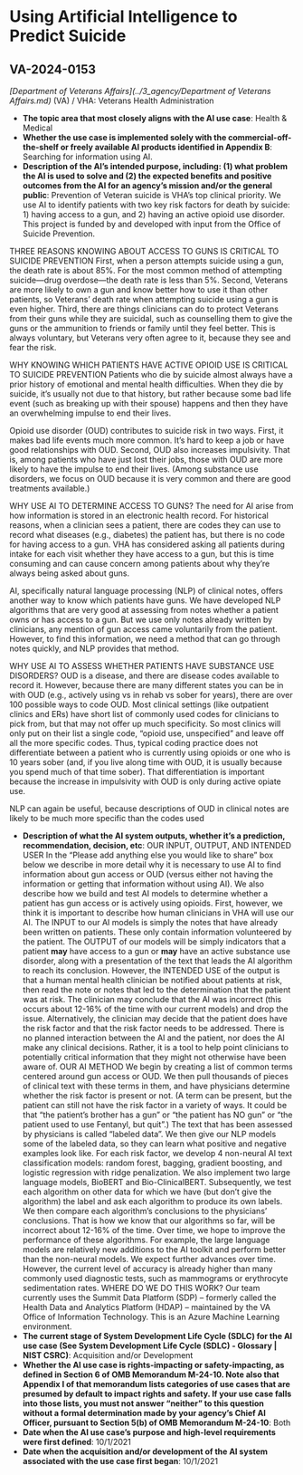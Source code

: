 # Using Artificial Intelligence to Predict Suicide
## VA-2024-0153
_[Department of Veterans Affairs](../3_agency/Department of Veterans Affairs.md)_ (VA) / VHA: Veterans Health Administration


+ **The topic area that most closely aligns with the AI use case**: Health & Medical
+ **Whether the use case is implemented solely with the commercial-off-the-shelf or freely available AI products identified in Appendix B**: Searching for information using AI.
+ **Description of the AI’s intended purpose, including: (1) what problem the AI is used to solve and (2) the expected benefits and positive outcomes from the AI for an agency’s mission and/or the general public**: Prevention of Veteran suicide is VHA’s top clinical priority. We use AI to identify patients with two key risk factors for death by suicide: 1) having access to a gun, and 2) having an active opioid use disorder. This project is funded by and developed with input from the Office of Suicide Prevention.

THREE REASONS KNOWING ABOUT ACCESS TO GUNS IS CRITICAL TO SUICIDE PREVENTION
First, when a person attempts suicide using a gun, the death rate is about 85%. For the most common method of attempting suicide—drug overdose—the death rate is less than 5%. Second, Veterans are more likely to own a gun and know better how to use it than other patients, so Veterans’ death rate when attempting suicide using a gun is even higher. Third, there are things clinicians can do to protect Veterans from their guns while they are suicidal, such as counselling them to give the guns or the ammunition to friends or family until they feel better.  This is always voluntary, but Veterans very often agree to it, because they see and fear the risk. 

WHY KNOWING WHICH PATIENTS HAVE ACTIVE OPIOID USE IS CRITICAL TO SUICIDE PREVENTION
Patients who die by suicide almost always have a prior history of emotional and mental health difficulties. When they die by suicide, it’s usually not due to that history, but rather because some bad life event (such as breaking up with their spouse) happens and then they have an overwhelming impulse to end their lives. 

Opioid use disorder (OUD) contributes to suicide risk in two ways. First, it makes bad life events much more common. It’s hard to keep a job or have good relationships with OUD. Second, OUD also increases impulsivity. That is, among patients who have just lost their jobs, those with OUD are more likely to have the impulse to end their lives. (Among substance use disorders, we focus on OUD because it is very common and there are good treatments available.)


WHY USE AI TO DETERMINE ACCESS TO GUNS?
The need for AI arise from how information is stored in an electronic health record. For historical reasons, when a clinician sees a patient, there are codes they can use to record what diseases (e.g., diabetes) the patient has, but there is no code for having access to a gun. VHA has considered asking all patients during intake for each visit whether they have access to a gun, but this is time consuming and can cause concern among patients about why they’re always being asked about guns. 

AI, specifically natural language processing (NLP) of clinical notes, offers another way to know which patients have guns. We have developed NLP algorithms that are very good at assessing from notes whether a patient owns or has access to a gun. But we use only notes already written by clinicians, any mention of gun access came voluntarily from the patient. However, to find this information, we need a method that can go through notes quickly, and NLP provides that method. 

WHY USE AI TO ASSESS WHETHER PATIENTS HAVE SUBSTANCE USE DISORDERS?
OUD is a disease, and there are disease codes available to record it. However, because there are many different states you can be in with OUD (e.g., actively using vs in rehab vs sober for years), there are over 100 possible ways to code OUD. Most clinical settings (like outpatient clinics and ERs) have short list of commonly used codes for clinicians to pick from, but that may not offer up much specificity. So most clinics will only put on their list a single code, “opioid use, unspecified” and leave off all the more specific codes. Thus, typical coding practice does not differentiate between a patient who is currently using opioids or one who is 10 years sober (and, if you live along time with OUD, it is usually because you spend much of that time sober). That differentiation is important because the increase in impulsivity with OUD is only during active opiate use.

NLP can again be useful, because descriptions of OUD in clinical notes are likely to be much more specific than the codes used
+ **Description of what the AI system outputs, whether it’s a prediction, recommendation, decision, etc**: OUR INPUT, OUTPUT, AND INTENDED USER In the “Please add anything else you would like to share” box below we describe in more detail why it is necessary to use AI to find information about gun access or OUD (versus either not having the information or getting that information without using AI). We also describe how we build and test AI models to determine whether a patient has gun access or is actively using opioids. First, however, we think it is important to describe how human clinicians in VHA will use our AI.   The INPUT to our AI models is simply the notes that have already been written on patients. These only contain information volunteered by the patient. The OUTPUT of our models will be simply indicators that a patient **may** have access to a gun or **may** have an active substance use disorder, along with a presentation of the text that leads the AI algorithm to reach its conclusion.   However, the INTENDED USE of the output is that a human mental health clinician be notified about patients at risk, then read the note or notes that led to the determination that the patient was at risk. The clinician may conclude that the AI was incorrect (this occurs about 12-16% of the time with our current models) and drop the issue. Alternatively, the clinician may decide that the patient does have the risk factor and that the risk factor needs to be addressed.   There is no planned interaction between the AI and the patient, nor does the AI make any clinical decisions. Rather, it is a tool to help point clinicians to potentially critical information that they might not otherwise have been aware of.   OUR AI METHOD We begin by creating a list of common terms centered around gun access or OUD. We then pull thousands of pieces of clinical text with these terms in them, and have physicians determine whether the risk factor is present or not. (A term can be present, but the patient can still not have the risk factor in a variety of ways. It could be that “the patient’s brother has a gun” or “the patient has NO gun” or “the patient used to use Fentanyl, but quit”.) The text that has been assessed by physicians is called “labeled data”. We then give our NLP models some of the labeled data, so they can learn what positive and negative examples look like.   For each risk factor, we develop 4 non-neural AI text classification models: random forest, bagging, gradient boosting, and logistic regression with ridge penalization. We also implement two large language models, BioBERT and Bio-ClinicalBERT.   Subsequently, we test each algorithm on other data for which we have (but don’t give the algorithm) the label and ask each algorithm to produce its own labels. We then compare each algorithm’s conclusions to the physicians’ conclusions. That is how we know that our algorithms so far, will be incorrect about 12-16% of the time. Over time, we hope to improve the performance of these algorithms. For example, the large language models are relatively new additions to the AI toolkit and perform better than the non-neural models. We expect further advances over time. However, the current level of accuracy is already higher than many commonly used diagnostic tests, such as mammograms or erythrocyte sedimentation rates.   WHERE DO WE DO THIS WORK? Our team currently uses the Summit Data Platform (SDP) – formerly called the Health Data and Analytics Platform (HDAP) – maintained by the VA Office of Information Technology. This is an Azure Machine Learning environment.
+ **The current stage of System Development Life Cycle (SDLC) for the AI use case (See System Development Life Cycle (SDLC) - Glossary | NIST CSRC)**: Acquisition and/or Development
+ **Whether the AI use case is rights-impacting or safety-impacting, as defined in Section 6 of OMB Memorandum M-24-10. Note also that Appendix I of that memorandum lists categories of use cases that are presumed by default to impact rights and safety. If your use case falls into those lists, you must not answer “neither” to this question without a formal determination made by your agency’s Chief AI Officer, pursuant to Section 5(b) of OMB Memorandum M-24-10**: Both
+ **Date when the AI use case’s purpose and high-level requirements were first defined**: 10/1/2021
+ **Date when the acquisition and/or development of the AI system associated with the use case first began**: 10/1/2021
